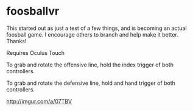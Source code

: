 # foosballvr

This started out as just a test of a few things, and is becoming an actual foosball game.  I encourage others to branch and help make it better.  Thanks!

Requires Oculus Touch

To grab and rotate the offensive line, hold the index trigger of both controllers.

To grab and rotate the defensive line, hold and hand trigger of both controllers.

http://imgur.com/a/07TBV